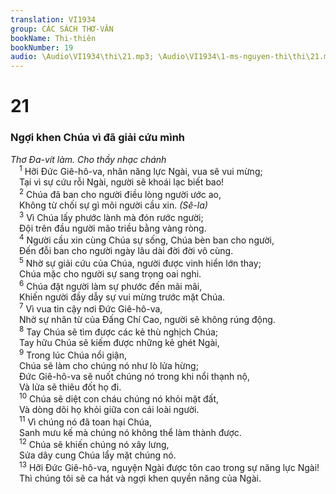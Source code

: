 ```yaml
---
translation: VI1934
group: CÁC SÁCH THƠ-VĂN
bookName: Thi-thiên 
bookNumber: 19
audio: \Audio\VI1934\thi\21.mp3; \Audio\VI1934\1-ms-nguyen-thi\thi\21.mp3
---
```


<div class="title"><h1>21</h1><h3>Ngợi khen Chúa vì đã giải cứu mình</h3><i>Thơ Đa-vít làm. Cho thầy nhạc chánh</i></div>
<span class="verse thi_21_1"> <sup>1</sup> Hỡi Đức Giê-hô-va, nhân năng lực Ngài, vua sẽ vui mừng; <br/> Tại vì sự cứu rỗi Ngài, người sẽ khoái lạc biết bao! <br/></span>
<span class="verse thi_21_2"> <sup>2</sup> Chúa đã ban cho người điều lòng người ước ao, <br/> Không từ chối sự gì môi người cầu xin. <em>(Sê-la)</em><br/></span>
<span class="verse thi_21_3"> <sup>3</sup> Vì Chúa lấy phước lành mà đón rước người; <br/> Đội trên đầu người mão triều bằng vàng ròng. <br/></span>
<span class="verse thi_21_4"> <sup>4</sup> Người cầu xin cùng Chúa sự sống, Chúa bèn ban cho người, <br/> Đến đỗi ban cho người ngày lâu dài đời đời vô cùng. <br/></span>
<span class="verse thi_21_5"> <sup>5</sup> Nhờ sự giải cứu của Chúa, người được vinh hiển lớn thay; <br/> Chúa mặc cho người sự sang trọng oai nghi. <br/></span>
<span class="verse thi_21_6"> <sup>6</sup> Chúa đặt người làm sự phước đến mãi mãi, <br/> Khiến người đầy dẫy sự vui mừng trước mặt Chúa. <br/></span>
<span class="verse thi_21_7"> <sup>7</sup> Vì vua tin cậy nơi Đức Giê-hô-va, <br/> Nhờ sự nhân từ của Đấng Chí Cao, người sẽ không rúng động. <br/></span>
<span class="verse thi_21_8"> <sup>8</sup> Tay Chúa sẽ tìm được các kẻ thù nghịch Chúa; <br/> Tay hữu Chúa sẽ kiếm được những kẻ ghét Ngài, <br/></span>
<span class="verse thi_21_9"> <sup>9</sup> Trong lúc Chúa nổi giận, <br/> Chúa sẽ làm cho chúng nó như lò lửa hừng; <br/> Đức Giê-hô-va sẽ nuốt chúng nó trong khi nổi thạnh nộ, <br/> Và lửa sẽ thiêu đốt họ đi. <br/></span>
<span class="verse thi_21_10"> <sup>10</sup> Chúa sẽ diệt con cháu chúng nó khỏi mặt đất, <br/> Và dòng dõi họ khỏi giữa con cái loài người. <br/></span>
<span class="verse thi_21_11"> <sup>11</sup> Vì chúng nó đã toan hại Chúa, <br/> Sanh mưu kế mà chúng nó không thể làm thành được. <br/></span>
<span class="verse thi_21_12"> <sup>12</sup> Chúa sẽ khiến chúng nó xây lưng, <br/> Sửa dây cung Chúa lẩy mặt chúng nó. <br/></span>
<span class="verse thi_21_13"> <sup>13</sup> Hỡi Đức Giê-hô-va, nguyện Ngài được tôn cao trong sự năng lực Ngài! <br/> Thì chúng tôi sẽ ca hát và ngợi khen quyền năng của Ngài. <br/></span>
